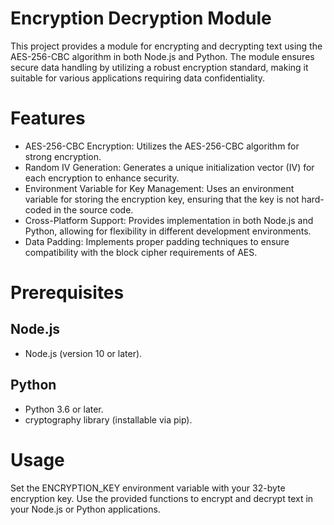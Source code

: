 # Encryption Decryption Module
This project provides a module for encrypting and decrypting text using the AES-256-CBC algorithm in both Node.js and Python. The module ensures secure data handling by utilizing a robust encryption standard, making it suitable for various applications requiring data confidentiality.

# Features
- AES-256-CBC Encryption: Utilizes the AES-256-CBC algorithm for strong encryption.
- Random IV Generation: Generates a unique initialization vector (IV) for each encryption to enhance security.
- Environment Variable for Key Management: Uses an environment variable for storing the encryption key, ensuring that the key is not hard-coded in the source code.
- Cross-Platform Support: Provides implementation in both Node.js and Python, allowing for flexibility in different development environments.
- Data Padding: Implements proper padding techniques to ensure compatibility with the block cipher requirements of AES.
# Prerequisites
## Node.js
- Node.js (version 10 or later).
## Python
- Python 3.6 or later.
- cryptography library (installable via pip).
# Usage
Set the ENCRYPTION_KEY environment variable with your 32-byte encryption key.
Use the provided functions to encrypt and decrypt text in your Node.js or Python applications.
